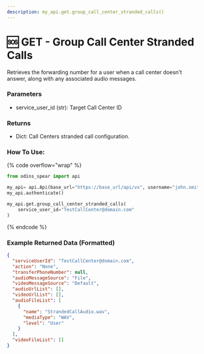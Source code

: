 ```yaml
---
description: my_api.get.group_call_center_stranded_calls()
---
```


# 🆘 GET - Group Call Center Stranded Calls

Retrieves the forwarding number for a user when a call center doesn't answer, along with any associated audio messages.

### Parameters&#x20;

* service_user_id (str): Target Call Center ID

### Returns

* Dict: Call Centers stranded call configuration.

### How To Use:

{% code overflow="wrap" %}
```python
from odins_spear import api

my_api= api.Api(base_url="https://base_url/api/vx", username="john.smith", password="ODIN_INSTANCE_1")
my_api.authenticate()

my_api.get.group_call_center_stranded_calls(
    service_user_id="TestCallCenter@domain.com"
)
```
{% endcode %}

### Example Returned Data (Formatted)
```json
{
  "serviceUserId": "TestCallCenter@domain.com",
  "action": "None",
  "transferPhoneNumber": null,
  "audioMessageSource": "File",
  "videoMessageSource": "Default",
  "audioUrlList": [],
  "videoUrlList": [],
  "audioFileList": [
    {
      "name": "StrandedCallAudio.wav",
      "mediaType": "WAV",
      "level": "User"
    }
  ],
  "videoFileList": []
}
```

